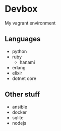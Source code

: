 # Devbox

My vagrant environment

## Languages

* python
* ruby
  * hanami
* erlang
* elixir
* dotnet core

## Other stuff

* ansible
* docker
* sqlite
* nodejs